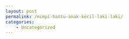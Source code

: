 ```yaml
---
layout: post
permalink: /mimpi-hantu-anak-kecil-laki-laki/
categories:
    - Uncategorized
---
```


